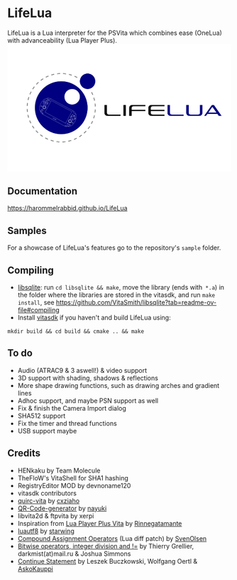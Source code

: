 # LifeLua
LifeLua is a Lua interpreter for the PSVita which combines ease (OneLua) with advanceability (Lua Player Plus).
<img src="bg0.png"></img>
## Documentation
https://harommelrabbid.github.io/LifeLua
## Samples
For a showcase of LifeLua's features go to the repository's `sample` folder.
## Compiling
* [libsqlite](https://github.com/VitaSmith/libsqlite): run `cd libsqlite && make`, move the library (ends with` *.a`) in the folder where the libraries are stored in the vitasdk, and run `make install`, see https://github.com/VitaSmith/libsqlite?tab=readme-ov-file#compiling
* Install [vitasdk](https://github.com/vitasdk) if you haven't and build LifeLua using:
```
mkdir build && cd build && cmake .. && make
```
## To do
* Audio (ATRAC9 & 3 aswell!) & video support
* 3D support with shading, shadows & reflections
* More shape drawing functions, such as drawing arches and gradient lines
* Adhoc support, and maybe PSN support as well
* Fix & finish the Camera Import dialog
* SHA512 support
* Fix the timer and thread functions
* USB support maybe
## Credits
* HENkaku by Team Molecule
* TheFloW's VitaShell for SHA1 hashing
* RegistryEditor MOD by devnoname120
* vitasdk contributors
* [quirc-vita](https://github.com/cxziaho/quirc-vita) by [cxziaho](https://github.com/cxziaho)
* [QR-Code-generator](https://github.com/nayuki/QR-Code-generator) by [nayuki](https://github.com/nayuki)
* libvita2d & ftpvita by xerpi
* Inspiration from [Lua Player Plus Vita](https://github.com/Rinnegatamante/lpp-vita) by [Rinnegatamante](https://github.com/Rinnegatamante)
* [luautf8](https://github.com/starwing/luautf8) by [starwing](https://github.com/starwing)
* [Compound Assignment Operators](http://lua-users.org/files/wiki_insecure/power_patches/5.2/compound-5.2.2.patch) (Lua diff patch) by [SvenOlsen](http://lua-users.org/wiki/SvenOlsen)
* [Bitwise operators, integer division and !=](http://lua-users.org/files/wiki_insecure/power_patches/5.1/bitwise_operators_5.1.4_1.patch) by Thierry Grellier, darkmist(at)mail.ru & Joshua Simmons
* [Continue Statement](https://lua-users.org/files/wiki_insecure/power_patches/5.1/continue-5.1.3.patch) by Leszek Buczkowski, Wolfgang Oertl & [AskoKauppi](https://lua-users.org/wiki/AskoKauppi)
